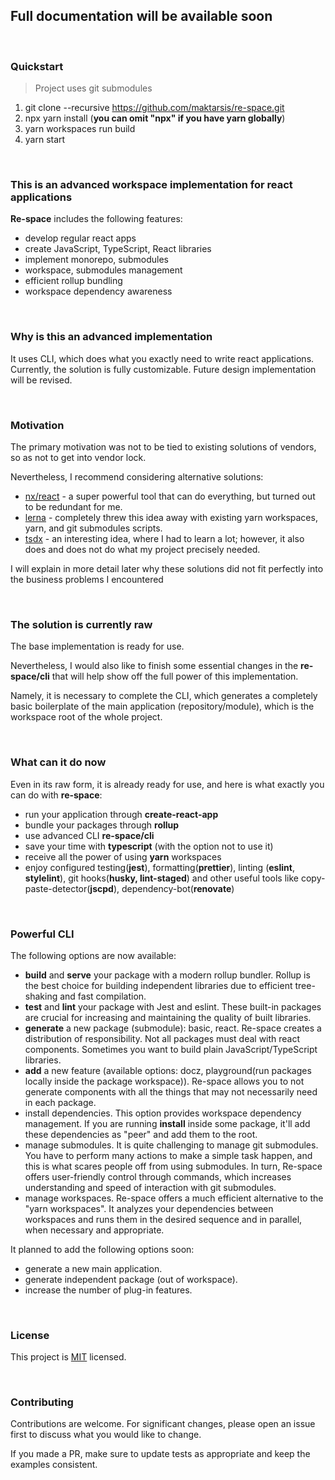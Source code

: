 ## Full documentation will be available soon

<br/>

### Quickstart

> Project uses git submodules

1. git clone --recursive https://github.com/maktarsis/re-space.git
2. npx yarn install (**you can omit "npx" if you have yarn globally**)
3. yarn workspaces run build
4. yarn start

<br/>

### This is an advanced workspace implementation for react applications

**Re-space** includes the following features:

- develop regular react apps
- create JavaScript, TypeScript, React libraries
- implement monorepo, submodules
- workspace, submodules management
- efficient rollup bundling
- workspace dependency awareness

<br/>

### Why is this an advanced implementation

It uses CLI, which does what you exactly need to write react applications.
Currently, the solution is fully customizable.
Future design implementation will be revised.

<br/>

### Motivation

The primary motivation was not to be tied to existing solutions of vendors, so as not to get into vendor lock.

Nevertheless, I recommend considering alternative solutions:

- [nx/react](https://nx.dev/react) - a super powerful tool that can do everything, but turned out to be redundant for me.
- [lerna](https://github.com/lerna/lerna) - completely threw this idea away with existing yarn workspaces, yarn, and git submodules scripts.
- [tsdx](https://github.com/jaredpalmer/tsdx) - an interesting idea, where I had to learn a lot; however, it also does and does not do what my project precisely needed.

I will explain in more detail later why these solutions did not fit perfectly into the business problems I encountered

<br/>

### The solution is currently raw

The base implementation is ready for use.

Nevertheless, I would also like to finish some essential changes in the **re-space/cli** that will help show off the full power of this implementation.

Namely, it is necessary to complete the CLI, which generates a completely basic boilerplate of the main application (repository/module),
which is the workspace root of the whole project.

<br/>

### What can it do now

Even in its raw form, it is already ready for use, and here is what exactly you can do with **re-space**:

- run your application through **create-react-app**
- bundle your packages through **rollup**
- use advanced CLI **re-space/cli**
- save your time with **typescript** (with the option not to use it)
- receive all the power of using **yarn** workspaces
- enjoy configured testing(**jest**), formatting(**prettier**), linting (**eslint**, **stylelint**), git hooks(**husky, lint-staged**) and other useful tools like copy-paste-detector(**jscpd**), dependency-bot(**renovate**)

<br/>

### Powerful CLI

The following options are now available:

- **build** and **serve** your package with a modern rollup bundler. Rollup is the best choice for building independent libraries due to efficient tree-shaking and fast compilation.
- **test** and **lint** your package with Jest and eslint. These built-in packages are crucial for increasing and maintaining the quality of built libraries.
- **generate** a new package (submodule): basic, react. Re-space creates a distribution of responsibility. Not all packages must deal with react components. Sometimes you want to build plain JavaScript/TypeScript libraries.
- **add** a new feature (available options: docz, playground(run packages locally inside the package workspace)). Re-space allows you to not generate components with all the things that may not necessarily need in each package.
- install dependencies. This option provides workspace dependency management. If you are running **install** inside some package, it'll add these dependencies as "peer" and add them to the root.
- manage submodules. It is quite challenging to manage git submodules. You have to perform many actions to make a simple task happen, and this is what scares people off from using submodules. In turn, Re-space offers user-friendly control through commands, which increases understanding and speed of interaction with git submodules.
- manage workspaces. Re-space offers a much efficient alternative to the "yarn workspaces". It analyzes your dependencies between workspaces and runs them in the desired sequence and in parallel, when necessary and appropriate.

It planned to add the following options soon:

- generate a new main application.
- generate independent package (out of workspace).
- increase the number of plug-in features.

<br/>

### License

This project is [MIT](https://choosealicense.com/licenses/mit/) licensed.

<br/>

### Contributing

Contributions are welcome. For significant changes, please open an issue first to discuss what you would like to change.

If you made a PR, make sure to update tests as appropriate and keep the examples consistent.

<br/>